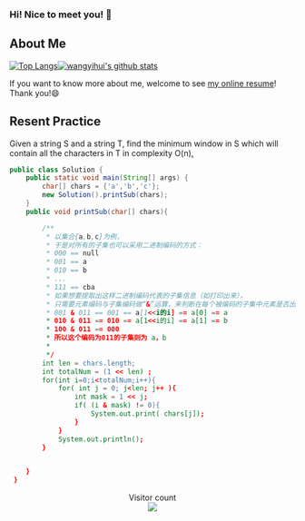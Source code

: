 ### Hi! Nice to meet you! 👋

<!--
**istarwyh/istarwyh** is a ✨ _special_ ✨ repository because its `README.md` (this file) appears on your GitHub profile.

Here are some ideas to get you started:

- 🔭 I’m currently working on ...
- 🌱 I’m currently learning ...
- 👯 I’m looking to collaborate on ...
- 🤔 I’m looking for help with ...
- 💬 Ask me about ...
- 📫 How to reach me: ...
- 😄 Pronouns: ...
- ⚡ Fun fact: ...
-->



## About Me


[![Top Langs](https://github-readme-stats.vercel.app/api/top-langs/?username=istarwyh&hide=css&layout=compact)](https://github.com/anuraghazra/github-readme-stats)[![wangyihui's github stats](https://github-readme-stats.vercel.app/api?username=istarwyh "![wangyihui's github stats")](https://github.com/istarwyh)

If you want to know more about me, welcome to see [my online resume](https://istarwyh.github.io/)! Thank you!😄

## Resent Practice
Given a string S and a string T, find the minimum window in S which will contain all the characters in T in complexity O(n)[.](https://leetcode-cn.com/problems/minimum-window-substring)


```java
public class Solution {
    public static void main(String[] args) {
        char[] chars = {'a','b','c'};
        new Solution().printSub(chars);
    }
    public void printSub(char[] chars){

        /**
         * 以集合{a,b,c}为例，
         * 于是对所有的子集也可以采用二进制编码的方式：
         * 000 == null
         * 001 == a
         * 010 == b
         * ...
         * 111 == cba
         * 如果想要提取出这样二进制编码代表的子集信息（如打印出来），
         * 只需要元素编码与子集编码做“&”运算，来判断在每个被编码的子集中元素是否出现，
         * 001 & 011 == 001 == a[1<<i的i] == a[0] == a
         * 010 & 011 == 010 == a[1<<i的i] == a[1] == b
         * 100 & 011 == 000
         * 所以这个编码为011的子集则为 a，b
         *
         */
        int len = chars.length;
        int totalNum = (1 << len) ;
        for(int i=0;i<totalNum;i++){
            for( int j = 0; j<len; j++ ){
                int mask = 1 << j;
                if( (i & mask) != 0){
                    System.out.print( chars[j]);
                }
            }
            System.out.println();
        }


    }
 }

```

<p align="center"> 
  Visitor count<br>
  <img src="https://profile-counter.glitch.me/istarwyh/count.svg" />
</p>
